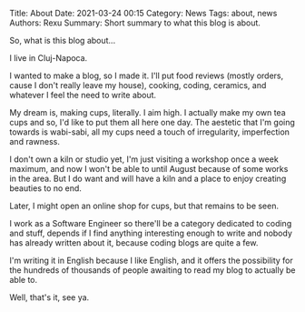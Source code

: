 Title: About
Date: 2021-03-24 00:15
Category: News
Tags: about, news
Authors: Rexu
Summary: Short summary to what this blog is about.

So, what is this blog about...

I live in Cluj-Napoca.

I wanted to make a blog, so I made it.
I'll put food reviews (mostly orders, cause I don't really leave my house), cooking, coding, ceramics, and whatever I feel the need to write about.

My dream is, making cups, literally. I aim high.
I actually make my own tea cups and so, I'd like to put them all here one day.
The aestetic that I'm going towards is wabi-sabi, all my cups need a touch of irregularity, imperfection and rawness.

I don't own a kiln or studio yet, I'm just visiting a workshop once a week maximum, and now I won't be able to until August because of some works in the area.
But I do want and will have a kiln and a place to enjoy creating beauties to no end.

Later, I might open an online shop for cups, but that remains to be seen.

I work as a Software Engineer so there'll be a category dedicated to coding and stuff, depends if I find anything interesting enough to write and nobody has already written about it, because coding blogs are quite a few.

I'm writing it in English because I like English, and it offers the possibility for the hundreds of thousands of people awaiting to read my blog to actually be able to.

Well, that's it, see ya.
